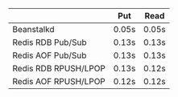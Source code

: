 |                      | Put   | Read  |
|----------------------|-------|-------|
| Beanstalkd           | 0.05s | 0.05s |
| Redis RDB Pub/Sub    | 0.13s | 0.13s |
| Redis AOF Pub/Sub    | 0.13s | 0.13s |
| Redis RDB RPUSH/LPOP | 0.13s | 0.12s |
| Redis AOF RPUSH/LPOP | 0.12s | 0.12s |